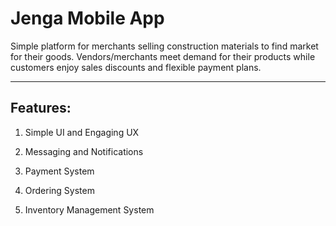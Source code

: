 # Jenga Mobile App

Simple platform for merchants selling construction materials to find market for their goods. Vendors/merchants meet demand for their products while customers enjoy sales discounts and flexible payment plans.
________

## Features:

1. Simple UI and Engaging UX

2. Messaging and Notifications

3. Payment System

4. Ordering System

5. Inventory Management System
